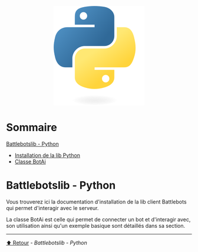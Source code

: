 <link rel="stylesheet" type="text/css" href="style/style.css">

<!-- Side navigation -->
<div class="sidebar">
  <center><img src="img/Python-logo-notext.svg"></center>
  <h1>Sommaire</h1>
  
  <a href="Battlebotslib%20-%20Python.html">Battlebotslib - Python</a>
  <ul>
    <li><a href="client/Installation%20de%20la%20lib%20Python.html">Installation de la lib Python</a></li>
	  <li><a href="tech/Classe%20BotAi.html">Classe BotAi</a></li>
  </ul>
</div>

<!-- Page content -->
<div class="main">


# Battlebotslib - Python

Vous trouverez ici la documentation d'installation de la lib client Battlebots qui permet d'interagir avec le serveur.

La classe BotAi est celle qui permet de connecter un bot et d'interagir avec, son utilisation ainsi qu'un exemple basique sont détaillés dans sa section.

---

[⬆️ Retour](#top) - _Battlebotslib - Python_

</div>
